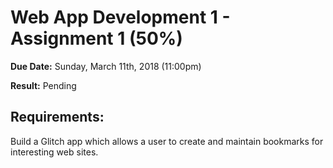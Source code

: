 # Web App Development 1 - Assignment 1 (50%)

**Due Date:** Sunday, March 11th, 2018 (11:00pm)

**Result:** Pending

## Requirements:
Build a Glitch app which allows a user to create and
maintain bookmarks for interesting web sites.
